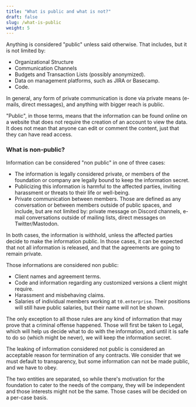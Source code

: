 ```yaml
---
title: "What is public and what is not?"
draft: false
slug: /what-is-public
weight: 5
---
```


Anything is considered "public" unless said otherwise. That includes, but it is
not limited by:

- Organizational Structure
- Communication Channels
- Budgets and Transaction Lists (possibly anonymized).
- Data on management platforms, such as JIRA or Basecamp.
- Code.

In general, any form of private communication is done via private means
(e-mails, direct messages), and anything with bigger reach is public.

"Public", in those terms, means that the information can be found online on a
website that does not require the creation of an account to view the data. It
does not mean that anyone can edit or comment the content, just that they can
have read access.

### What is non-public?

Information can be considered "non public" in one of three cases:

- The information is legally considered private, or members of the foundation
  or company are legally bound to keep the information secret.
- Publicizing this information is harmful to the affected parties, inviting
  harassment or threats to their life or well-being.
- Private communication between members. Those are defined as any conversation
  or between members outside of public spaces, and include, but are not limited
  by: private message on Discord channels, e-mail conversations outside of
  mailing lists, direct messages on Twitter/Mastodon.

In both cases, the information is withhold, unless the affected parties decide
to make the information public. In those cases, it can be expected that not all
information is released, and that the agreements are going to remain private.

Those informations are considered non public:

- Client names and agreement terms.
- Code and information regarding any customized versions a client might require.
- Harassment and misbehaving claims.
- Salaries of individual members working at `t0.enterprise`. Their positions
  will still have public salaries, but their name will not be shown.

The only exception to all those rules are any kind of information that may
prove that a criminal offense happened. Those will first be taken to Legal,
which will help us decide what to do with the information, and until it is safe
to do so (which might be never), we will keep the information secret.

The leaking of information considered not public is considered an acceptable
reason for termination of any contracts. We consider that we must default to
transparency, but some information can not be made public, and we have to obey.

The two entities are separated, so while there's motivation for the foundation
to cater to the needs of the company, they will be independent and those
interests might not be the same. Those cases will be decided on a per-case
basis.

